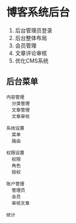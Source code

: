 # 博客系统后台
1. 后台管理员登录
2. 后台整体布局
3. 会员管理
4. 文章评论审核
5. 优化CMS系统


## 后台菜单

```
内容管理
  分类管理
  文章管理
  文章审核

系统设置
  菜单
  路由

权限设置
  权限
  角色
  授权

账户管理
  管理员
  会员
  审核文章

统计
```